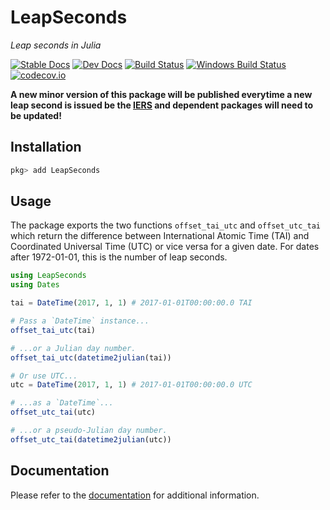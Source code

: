 # LeapSeconds

*Leap seconds in Julia*

[![Stable Docs](https://img.shields.io/badge/docs-stable-blue.svg)](https://juliatime.github.io/LeapSeconds.jl/stable)
[![Dev Docs](https://img.shields.io/badge/docs-dev-blue.svg)](https://juliatime.github.io/LeapSeconds.jl/dev)
[![Build Status](https://travis-ci.org/JuliaTime/LeapSeconds.jl.svg?branch=master)](https://travis-ci.org/JuliaTime/LeapSeconds.jl)
[![Windows Build Status](https://ci.appveyor.com/api/projects/status/b3b6ji2bo70448ex?svg=true)](https://ci.appveyor.com/project/helgee/leapseconds-jl)
[![codecov.io](http://codecov.io/github/JuliaTime/LeapSeconds.jl/coverage.svg?branch=master)](http://codecov.io/github/JuliaTime/LeapSeconds.jl?branch=master)

**A new minor version of this package will be published everytime a new leap second
is issued be the [IERS](https://www.iers.org/IERS/EN/Home/home_node.html) and dependent
packages will need to be updated!**

## Installation

```julia
pkg> add LeapSeconds
```

## Usage

The package exports the two functions `offset_tai_utc` and `offset_utc_tai`
which return the difference between International Atomic Time (TAI) and
Coordinated Universal Time (UTC) or vice versa for a given date.
For dates after 1972-01-01, this is the number of leap seconds.

```julia
using LeapSeconds
using Dates

tai = DateTime(2017, 1, 1) # 2017-01-01T00:00:00.0 TAI

# Pass a `DateTime` instance...
offset_tai_utc(tai)

# ...or a Julian day number.
offset_tai_utc(datetime2julian(tai))

# Or use UTC...
utc = DateTime(2017, 1, 1) # 2017-01-01T00:00:00.0 UTC

# ...as a `DateTime`...
offset_utc_tai(utc)

# ...or a pseudo-Julian day number.
offset_utc_tai(datetime2julian(utc))
```

## Documentation

Please refer to the [documentation](https://juliatime.github.io/LeapSeconds.jl/stable)
for additional information.

